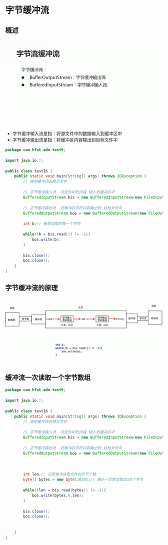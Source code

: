 # 字节缓冲流

## 概述

![图 1](../images/064cd1633ff1fc3c566da1c12313f79abbe2fa966333c4854e31a116f6521ae0.png)  

* 字节缓冲输入流是指：将源文件中的数据输入到缓冲区中
* 字节缓冲输出流是指：将缓冲区内容输出到目标文件中

```java
package com.hfut.edu.test9;

import java.io.*;

public class test16 {
    public static void main(String[] args) throws IOException {
        // 使用缓冲流去拷贝文件

        // 字节缓冲输入流  将文件中的内容 输入到缓冲区中
        BufferedInputStream bis = new BufferedInputStream(new FileInputStream("D:\\heima\\1.txt"));

        // 字节缓冲输出流  将缓冲区中的内容输出到 目标文件中
        BufferedOutputStream bos = new BufferedOutputStream(new FileOutputStream(new File("D:\\heima\\2.txt")));

        int b;// 接受读取的每一个字符

        while((b = bis.read()) != -1){
            bos.write(b);
        }
        
        bis.close();
        bos.close();
    }
}
```

## 字节缓冲流的原理

![图 2](../images/8599770dc486e89f94925e5e9b4fd31451a8ec4d4dcca134c0a58c5987ec0efc.png)  


## 缓冲流一次读取一个字节数组

```java
package com.hfut.edu.test9;

import java.io.*;

public class test16 {
    public static void main(String[] args) throws IOException {
        // 使用缓冲流去拷贝文件

        // 字节缓冲输入流  将文件中的内容 输入到缓冲区中
        BufferedInputStream bis = new BufferedInputStream(new FileInputStream("D:\\heima\\1.txt"));

        // 字节缓冲输出流  将缓冲区中的内容输出到 目标文件中
        BufferedOutputStream bos = new BufferedOutputStream(new FileOutputStream(new File("D:\\heima\\2.txt")));



        int len;// 记录每次读取文件的字节个数
        byte[] bytes = new byte[1024];// 表示一次性读取1024个字节

        while((len = bis.read(bytes)) != -1){
            bos.write(bytes,0,len);
        }

        bis.close();
        bos.close();


    }
}


```


